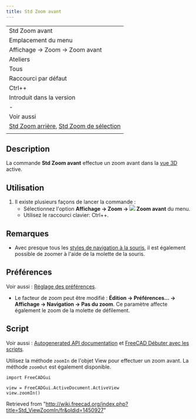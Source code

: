 ```yaml
---
title: Std Zoom avant
---
```

|  |
| --- |
| Std Zoom avant |
| Emplacement du menu |
| Affichage → Zoom‏‎ → Zoom avant |
| Ateliers |
| Tous |
| Raccourci par défaut |
| Ctrl++ |
| Introduit dans la version |
| - |
| Voir aussi |
| [Std Zoom arrière](/Std_ViewZoomOut/fr "Std ViewZoomOut/fr"), [Std Zoom de sélection](/Std_ViewBoxZoom/fr "Std ViewBoxZoom/fr") |
|  |

## Description

La commande **Std Zoom avant** effectue un zoom avant dans la [vue 3D](/3D_view/fr "3D view/fr") active.

## Utilisation

1. Il existe plusieurs façons de lancer la commande :
   * Sélectionnez l'option **Affichage → Zoom → ![](/images/Std_ViewZoomIn.svg) Zoom avant** du menu.
   * Utilisez le raccourci clavier: Ctrl++.

## Remarques

* Avec presque tous les [styles de navigation à la souris](/Mouse_navigation/fr "Mouse navigation/fr"), il est également possible de zoomer à l'aide de la molette de la souris.

## Préférences

Voir aussi : [Réglage des préférences](/Preferences_Editor/fr "Preferences Editor/fr").

* Le facteur de zoom peut être modifié : **Édition → Préférences... → Affichage → Navigation → Pas du zoom**. Ce paramètre affecte également le zoom de la molette de défilement.

## Script

Voir aussi : [Autogenerated API documentation](https://freecad.github.io/SourceDoc/) et [FreeCAD Débuter avec les scripts](/FreeCAD_Scripting_Basics/fr "FreeCAD Scripting Basics/fr").

Utilisez la méthode `zoomIn` de l'objet View pour effectuer un zoom avant. La méthode `zoomOut` est également disponible.

```
import FreeCADGui

view = FreeCADGui.ActiveDocument.ActiveView
view.zoomIn()

```

Retrieved from "<http://wiki.freecad.org/index.php?title=Std_ViewZoomIn/fr&oldid=1450927>"